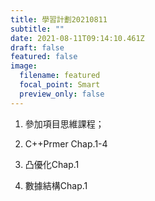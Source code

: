 ```yaml
---
title: 學習計劃20210811
subtitle: ""
date: 2021-08-11T09:14:10.461Z
draft: false
featured: false
image:
  filename: featured
  focal_point: Smart
  preview_only: false
---
```

1. 參加項目思維課程；

2. C++Prmer Chap.1-4

3. 凸優化Chap.1

4. 數據結構Chap.1